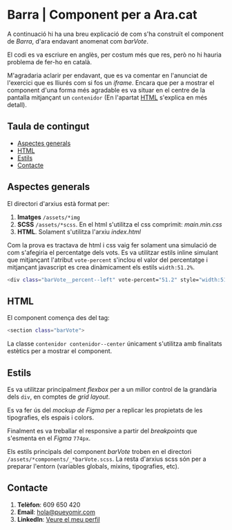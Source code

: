 # Barra | Component per a Ara.cat

A continuació hi ha una breu explicació de com s'ha construït el component de *Barra*, d'ara endavant anomenat com *barVote*.

El codi es va escriure en anglès, per costum més que res, però no hi hauria problema de fer-ho en català.

M'agradaria aclarir per endavant, que es va comentar en l'anunciat de l'exercici que es lliurés com si fos un *iframe*. Encara que per a mostrar el component d'una forma més agradable es va situar en el centre de la pantalla mitjançant un `contenidor` (En l'apartat [HTML](#html) s'explica en més detall).


## Taula de contingut

- [Aspectes generals](#aspectes-generals)
- [HTML](#html)
- [Estils](#estils)
- [Contacte](#contacte)

## Aspectes generals

El directori d'arxius està format per:

1. **Imatges** `/assets/*img`
2. **SCSS** `/assets/*scss`. En el html s'utilitza el css comprimit: *main.min.css*
3. **HTML**. Solament s'utilitza l'arxiu *index.html*

Com la prova es tractava de html i css vaig fer solament una simulació de com s'afegiria el percentatge dels vots. Es va utilitzar estils inline simulant que mitjançant l'atribut `vote-percent` s'inclou el valor del percentatge i mitjançant javascript es crea dinàmicament els estils `width:51.2%`.
```sh
<div class="barVote__percent--left" vote-percent="51.2" style="width:51.2%">51,2%</div>
```

## HTML

El component comença des del tag:

```sh
<section class="barVote">
```

La classe `contenidor contenidor--center` únicament s'utilitza amb finalitats estètics per a mostrar el component.

## Estils

Es va utilitzar principalment *flexbox* per a un millor control de la grandària dels `div`, en comptes de *grid layout*.

Es va fer ús del *mockup de Figma* per a replicar les propietats de les tipografies, els espais i colors.

Finalment es va treballar el responsive a partir del *breakpoints* que s'esmenta en el *Figma* `774px`.

Els estils principals del component *barVote* troben en el directori `/assets/*components/_*barVote.scss`. La resta d'arxius scss són per a preparar l'entorn (variables globals, mixins, tipografies, etc).

## Contacte

1. **Telèfon**: 609 650 420
2. **Email**: [hola@pueyomir.com](mailto:hola@pueyomir.com)
3. **LinkedIn**: [Veure el meu perfil](https://www.linkedin.com/in/pueyojavier)
